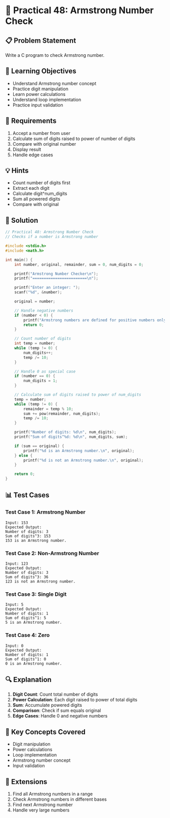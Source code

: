 # 🎯 Practical 48: Armstrong Number Check

## 📋 Problem Statement

Write a C program to check Armstrong number.

## 🎯 Learning Objectives

- Understand Armstrong number concept
- Practice digit manipulation
- Learn power calculations
- Understand loop implementation
- Practice input validation

## 📝 Requirements

1. Accept a number from user
2. Calculate sum of digits raised to power of number of digits
3. Compare with original number
4. Display result
5. Handle edge cases

## 💡 Hints

- Count number of digits first
- Extract each digit
- Calculate digit^num_digits
- Sum all powered digits
- Compare with original

## 🔧 Solution

```c
// Practical 48: Armstrong Number Check
// Checks if a number is Armstrong number

#include <stdio.h>
#include <math.h>

int main() {
    int number, original, remainder, sum = 0, num_digits = 0;

    printf("Armstrong Number Checker\n");
    printf("========================\n");

    printf("Enter an integer: ");
    scanf("%d", &number);

    original = number;

    // Handle negative numbers
    if (number < 0) {
        printf("Armstrong numbers are defined for positive numbers only.\n");
        return 0;
    }

    // Count number of digits
    int temp = number;
    while (temp != 0) {
        num_digits++;
        temp /= 10;
    }

    // Handle 0 as special case
    if (number == 0) {
        num_digits = 1;
    }

    // Calculate sum of digits raised to power of num_digits
    temp = number;
    while (temp != 0) {
        remainder = temp % 10;
        sum += pow(remainder, num_digits);
        temp /= 10;
    }

    printf("Number of digits: %d\n", num_digits);
    printf("Sum of digits^%d: %d\n", num_digits, sum);

    if (sum == original) {
        printf("%d is an Armstrong number.\n", original);
    } else {
        printf("%d is not an Armstrong number.\n", original);
    }

    return 0;
}
```

## 📊 Test Cases

### Test Case 1: Armstrong Number
```
Input: 153
Expected Output:
Number of digits: 3
Sum of digits^3: 153
153 is an Armstrong number.
```

### Test Case 2: Non-Armstrong Number
```
Input: 123
Expected Output:
Number of digits: 3
Sum of digits^3: 36
123 is not an Armstrong number.
```

### Test Case 3: Single Digit
```
Input: 5
Expected Output:
Number of digits: 1
Sum of digits^1: 5
5 is an Armstrong number.
```

### Test Case 4: Zero
```
Input: 0
Expected Output:
Number of digits: 1
Sum of digits^1: 0
0 is an Armstrong number.
```

## 🔍 Explanation

1. **Digit Count**: Count total number of digits
2. **Power Calculation**: Each digit raised to power of total digits
3. **Sum**: Accumulate powered digits
4. **Comparison**: Check if sum equals original
5. **Edge Cases**: Handle 0 and negative numbers

## 🎯 Key Concepts Covered

- Digit manipulation
- Power calculations
- Loop implementation
- Armstrong number concept
- Input validation

## 🚀 Extensions

1. Find all Armstrong numbers in a range
2. Check Armstrong numbers in different bases
3. Find next Armstrong number
4. Handle very large numbers
